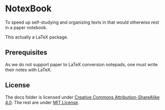 # NotexBook
To speed up self-studying and organizing texts in that would otherwise rest in a paper notebook.

This actually a LaTeX package.

## Prerequisites
As we do not support paper to LaTeX conversion notepads, one must write their notes with LaTeX.

## License
The docs folder is licensed under [Creative Commons Attribution-ShareAlike 4.0](https://creativecommons.org/licenses/by-sa/4.0/). The rest are under [MIT License](https://choosealicense.com/licenses/mit/).